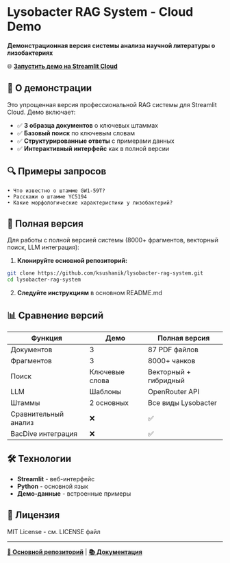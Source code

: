 # Lysobacter RAG System - Cloud Demo

**Демонстрационная версия системы анализа научной литературы о лизобактериях**

🌐 **[Запустить демо на Streamlit Cloud](https://share.streamlit.io/)**

## 🎯 О демонстрации

Это упрощенная версия профессиональной RAG системы для Streamlit Cloud. Демо включает:

- ✅ **3 образца документов** о ключевых штаммах
- ✅ **Базовый поиск** по ключевым словам  
- ✅ **Структурированные ответы** с примерами данных
- ✅ **Интерактивный интерфейс** как в полной версии

## 🔍 Примеры запросов

```
• Что известно о штамме GW1-59T?
• Расскажи о штамме YC5194
• Какие морфологические характеристики у лизобактерий?
```

## 🚀 Полная версия

Для работы с полной версией системы (8000+ фрагментов, векторный поиск, LLM интеграция):

1. **Клонируйте основной репозиторий:**
```bash
git clone https://github.com/ksushanik/lysobacter-rag-system.git
cd lysobacter-rag-system
```

2. **Следуйте инструкциям** в основном README.md

## 📊 Сравнение версий

| Функция | Демо | Полная версия |
|---------|------|---------------|
| Документов | 3 | 87 PDF файлов |
| Фрагментов | 3 | 8000+ чанков |
| Поиск | Ключевые слова | Векторный + гибридный |
| LLM | Шаблоны | OpenRouter API |
| Штаммы | 2 основных | Все виды Lysobacter |
| Сравнительный анализ | ❌ | ✅ |
| BacDive интеграция | ❌ | ✅ |

## 🛠️ Технологии

- **Streamlit** - веб-интерфейс
- **Python** - основной язык
- **Демо-данные** - встроенные примеры

## 📄 Лицензия

MIT License - см. LICENSE файл

---

**[🔗 Основной репозиторий](https://github.com/ksushanik/lysobacter-rag-system)** | **[📚 Документация](https://github.com/ksushanik/lysobacter-rag-system/tree/main/docs)** 